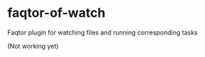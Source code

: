 # faqtor-of-watch
Faqtor plugin for watching files and running corresponding tasks

(Not working yet)